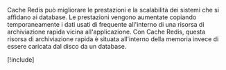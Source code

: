 Cache Redis può migliorare le prestazioni e la scalabilità dei sistemi che si affidano ai database. Le prestazioni vengono aumentate copiando temporaneamente i dati usati di frequente all'interno di una risorsa di archiviazione rapida vicina all'applicazione. Con Cache Redis, questa risorsa di archiviazione rapida è situata all'interno della memoria invece di essere caricata dal disco da un database.

<!-- Cleanup sandbox -->
[!include[](../../../includes/azure-sandbox-cleanup.md)]